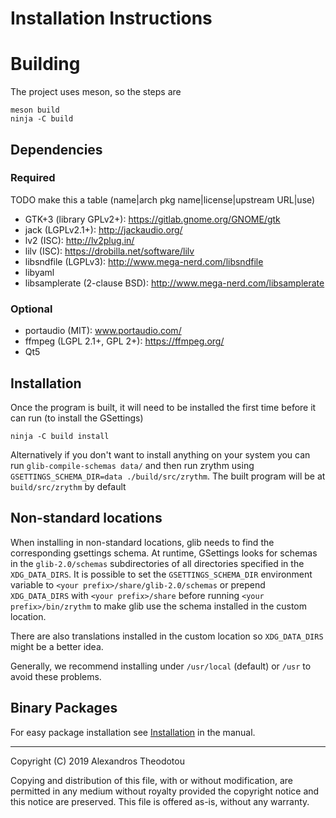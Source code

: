 Installation Instructions
=========================

# Building

The project uses meson, so the steps are

    meson build
    ninja -C build

## Dependencies
### Required
TODO make this a table (name|arch pkg name|license|upstream URL|use)
- GTK+3 (library GPLv2+): https://gitlab.gnome.org/GNOME/gtk
- jack (LGPLv2.1+): http://jackaudio.org/
- lv2 (ISC): http://lv2plug.in/
- lilv (ISC): https://drobilla.net/software/lilv
- libsndfile (LGPLv3): http://www.mega-nerd.com/libsndfile
- libyaml
- libsamplerate (2-clause BSD): http://www.mega-nerd.com/libsamplerate

### Optional
- portaudio (MIT): www.portaudio.com/
- ffmpeg (LGPL 2.1+, GPL 2+): https://ffmpeg.org/
- Qt5

## Installation
Once the program is built, it will need to be installed the first time before it can run (to install the GSettings)

    ninja -C build install

Alternatively if you don't want to install anything on your system you can run `glib-compile-schemas data/` and then run zrythm using `GSETTINGS_SCHEMA_DIR=data ./build/src/zrythm`. The built program will be at `build/src/zrythm` by default

## Non-standard locations

When installing in non-standard locations, glib
needs to find the corresponding gsettings schema.
At runtime, GSettings looks for schemas in the
`glib-2.0/schemas` subdirectories of all directories
specified in the `XDG_DATA_DIRS`.
It is possible to set
the `GSETTINGS_SCHEMA_DIR` environment variable to
`<your prefix>/share/glib-2.0/schemas` or prepend
`XDG_DATA_DIRS` with `<your prefix>/share` before
running `<your prefix>/bin/zrythm` to make glib
use the schema installed in the custom location.

There are also translations installed in the custom
location so `XDG_DATA_DIRS` might be a better idea.

Generally, we recommend installing under `/usr/local`
(default) or `/usr` to avoid these problems.

## Binary Packages
For easy package installation see
[Installation](https://manual.zrythm.org/en/configuration/installation/intro.html) in the manual.

----

Copyright (C) 2019 Alexandros Theodotou

Copying and distribution of this file, with or without modification,
are permitted in any medium without royalty provided the copyright
notice and this notice are preserved.  This file is offered as-is,
without any warranty.
